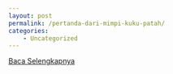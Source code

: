 ```yaml
---
layout: post
permalink: /pertanda-dari-mimpi-kuku-patah/
categories:
    - Uncategorized
---
```


[Baca Selengkapnya](/06)